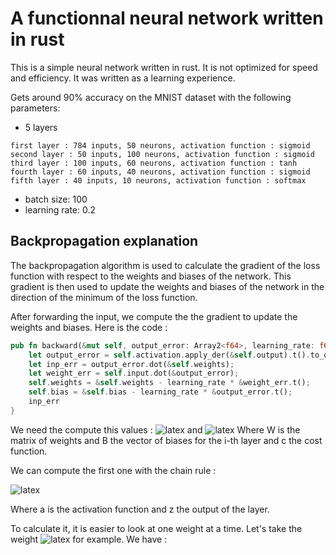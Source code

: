 # A functionnal neural network written in rust

This is a simple neural network written in rust. It is not optimized for speed and efficiency.
It was written as a learning experience.

Gets around 90% accuracy on the MNIST dataset with the following parameters:
- 5 layers
```
first layer : 784 inputs, 50 neurons, activation function : sigmoid
second layer : 50 inputs, 100 neurons, activation function : sigmoid
third layer : 100 inputs, 60 neurons, activation function : tanh
fourth layer : 60 inputs, 40 neurons, activation function : sigmoid
fifth layer : 40 inputs, 10 neurons, activation function : softmax
```
- batch size: 100
- learning rate: 0.2

 ## Backpropagation explanation

The backpropagation algorithm is used to calculate the gradient of the loss function with respect to the weights and biases of the network. This gradient is then used to update the weights and biases of the network in the direction of the minimum of the loss function.

After forwarding the input, we compute the the gradient to update the weights and biases. Here is the code :

```rust
pub fn backward(&mut self, output_error: Array2<f64>, learning_rate: f64) -> Array2<f64> {
    let output_error = self.activation.apply_der(&self.output).t().to_owned() * output_error;
    let inp_err = output_error.dot(&self.weights);
    let weight_err = self.input.dot(&output_error);
    self.weights = &self.weights - learning_rate * &weight_err.t();
    self.bias = &self.bias - learning_rate * &output_error.t();
    inp_err
}
```

We need the compute this values : ![latex](https://latex.codecogs.com/svg.image?%5Cdpi%7B110%7D%5Cbg%7Bwhite%7D%5Cfrac%7B%5Cpartial%20c%7D%7B%5Cpartial%20W%5Ei%7D) and ![latex](https://latex.codecogs.com/svg.image?%5Cfrac%7B%5Cpartial%20c%7D%7B%5Cpartial%20B%5Ei%7D)
Where W is the matrix of weights and B the vector of biases for the i-th layer and c the cost function.

We can compute the first one with the chain rule :

![latex](https://latex.codecogs.com/svg.image?%5Cdpi%7B110%7D%5Cbg%7Bwhite%7D%5Cfrac%7B%5Cpartial%20c%7D%7B%5Cpartial%20W%5Ei%7D%20%3D%20%5Cfrac%7B%5Cpartial%20c%7D%7B%5Cpartial%20a%5Ei%7D%20%5Cfrac%7B%5Cpartial%20a%5Ei%7D%7B%5Cpartial%20z%5Ei%7D%20%5Cfrac%7B%5Cpartial%20z%5Ei%7D%7B%5Cpartial%20W%5Ei%7D)

Where a is the activation function and z the output of the layer.

To calculate it, it is easier to look at one weight at a time. Let's take the weight ![latex](https://latex.codecogs.com/svg.image?%5Cdpi%7B110%7D%5Cbg%7Bwhite%7DW_%7Bjk%7D%5Ei) for example. We have :